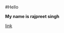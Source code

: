 #Hello

**My name is rajpreet singh**

[link](https://www.instagram.com/rajpreetsekhon_06?igsh=ZWc4Zjk1bjVnOXpu)

